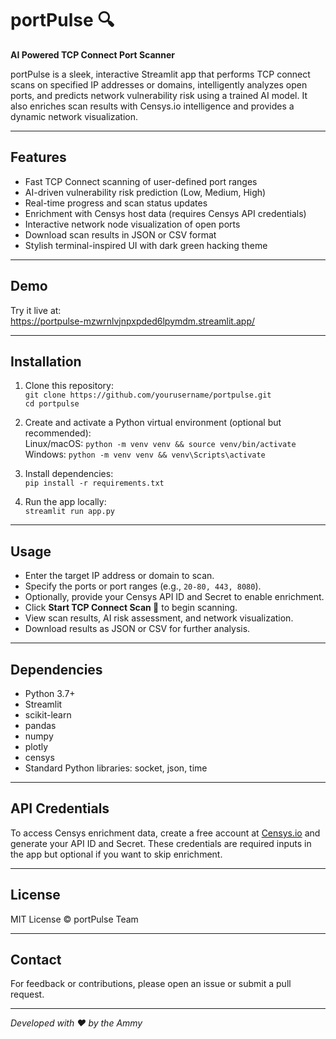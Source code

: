 # portPulse 🔍

**AI Powered TCP Connect Port Scanner**

portPulse is a sleek, interactive Streamlit app that performs TCP connect scans on specified IP addresses or domains, intelligently analyzes open ports, and predicts network vulnerability risk using a trained AI model. It also enriches scan results with Censys.io intelligence and provides a dynamic network visualization.

---

## Features

- Fast TCP Connect scanning of user-defined port ranges  
- AI-driven vulnerability risk prediction (Low, Medium, High)  
- Real-time progress and scan status updates  
- Enrichment with Censys host data (requires Censys API credentials)  
- Interactive network node visualization of open ports  
- Download scan results in JSON or CSV format  
- Stylish terminal-inspired UI with dark green hacking theme  

---

## Demo

Try it live at:  
https://portpulse-mzwrnlvjnpxpded6lpymdm.streamlit.app/

---

## Installation

1. Clone this repository:  
   `git clone https://github.com/yourusername/portpulse.git`  
   `cd portpulse`

2. Create and activate a Python virtual environment (optional but recommended):  
   Linux/macOS: `python -m venv venv && source venv/bin/activate`  
   Windows: `python -m venv venv && venv\Scripts\activate`

3. Install dependencies:  
   `pip install -r requirements.txt`

4. Run the app locally:  
   `streamlit run app.py`

---

## Usage

- Enter the target IP address or domain to scan.  
- Specify the ports or port ranges (e.g., `20-80, 443, 8080`).  
- Optionally, provide your Censys API ID and Secret to enable enrichment.  
- Click **Start TCP Connect Scan 🔎** to begin scanning.  
- View scan results, AI risk assessment, and network visualization.  
- Download results as JSON or CSV for further analysis.

---

## Dependencies

- Python 3.7+  
- Streamlit  
- scikit-learn  
- pandas  
- numpy  
- plotly  
- censys  
- Standard Python libraries: socket, json, time

---

## API Credentials

To access Censys enrichment data, create a free account at [Censys.io](https://censys.io/) and generate your API ID and Secret. These credentials are required inputs in the app but optional if you want to skip enrichment.

---

## License

MIT License © portPulse Team

---

## Contact

For feedback or contributions, please open an issue or submit a pull request.

---

*Developed with ❤️ by the Ammy*
